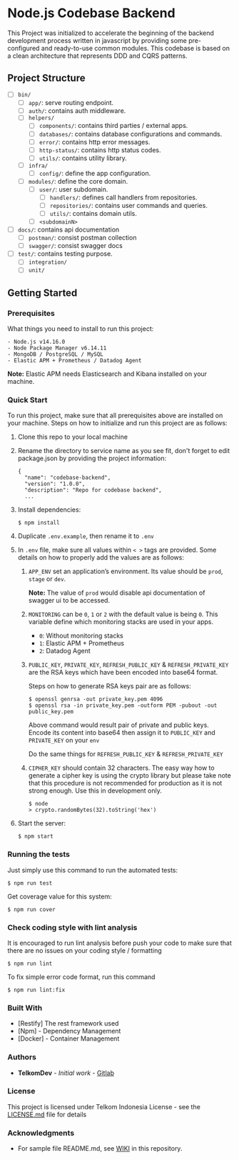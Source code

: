 # Node.js Codebase Backend
This Project was initialized to accelerate the beginning of the backend development process written in javascript by providing some pre-configured and ready-to-use common modules. This codebase is based on a clean architecture that represents DDD and CQRS patterns. 

## Project Structure
- [ ] `bin/`
  - [ ] `app/`: serve routing endpoint.
  - [ ] `auth/`: contains auth middleware.
  - [ ] `helpers/`
    - [ ] `components/`: contains third parties / external apps.
    - [ ] `databases/`: contains database configurations and commands.
    - [ ] `error/`: contains http error messages.
    - [ ] `http-status/`: contains http status codes.
    - [ ] `utils/`: contains utility library.
  - [ ] `infra/`
    - [ ] `config/`: define the app configuration.
  - [ ] `modules/`: define the core domain.
    - [ ] `user/`: user subdomain.
      - [ ] `handlers/`: defines call handlers from repositories.
      - [ ] `repositories/`: contains user commands and queries.
      - [ ] `utils/`: contains domain utils.
    - [ ] `<subdomainN>`
- [ ] `docs/`: contains api documentation
  - [ ] `postman/`: consist postman collection
  - [ ] `swagger/`: consist swagger docs
- [ ] `test/`: contains testing purpose.
  - [ ] `integration/`
  - [ ] `unit/`

## Getting Started
### Prerequisites

What things you need to install to run this project:

```
- Node.js v14.16.0
- Node Package Manager v6.14.11
- MongoDB / PostgreSQL / MySQL
- Elastic APM + Prometheus / Datadog Agent
```

**Note:** Elastic APM needs Elasticsearch and Kibana installed on your machine.

### Quick Start
To run this project, make sure that all prerequisites above are installed on your machine. Steps on how to initialize and run this project are as follows:

1. Clone this repo to your local machine

2. Rename the directory to service name as you see fit, don't forget to edit package.json by providing the project information:
   ```
   {
     "name": "codebase-backend",
     "version": "1.0.0",
     "description": "Repo for codebase backend",
     ...
   ```

3. Install dependencies:
   ```
   $ npm install
   ```

4. Duplicate `.env.example`, then rename it to `.env`

5. In `.env` file, make sure all values within `< >` tags are provided. Some details on how to properly add the values are as follows:

   1. `APP_ENV` set an application’s environment. Its value should be `prod`, `stage` or `dev`. 

      **Note:** The value of `prod` would disable api documentation of swagger ui to be accessed.

   2. `MONITORING` can be `0`, `1` or `2` with the default value is being `0`. This variable define which monitoring stacks are used in your apps.
      
      - `0`: Without monitoring stacks
      - `1`: Elastic APM + Prometheus
      - `2`: Datadog Agent

   3. `PUBLIC_KEY`, `PRIVATE_KEY`, `REFRESH_PUBLIC_KEY` & `REFRESH_PRIVATE_KEY` are the RSA keys which have been encoded into base64 format.

      Steps on how to generate RSA keys pair are as follows:
      ```
      $ openssl genrsa -out private_key.pem 4096
      $ openssl rsa -in private_key.pem -outform PEM -pubout -out public_key.pem
      ```
      Above command would result pair of private and public keys. Encode its content into base64 then assign it to `PUBLIC_KEY` and `PRIVATE_KEY` on your `env`

      Do the same things for `REFRESH_PUBLIC_KEY` & `REFRESH_PRIVATE_KEY`

   4. `CIPHER_KEY` should contain 32 characters. The easy way how to generate a cipher key is using the crypto library but please take note that this procedure is not recommended for production as it is not strong enough. Use this in development only.
      ```
      $ node
      > crypto.randomBytes(32).toString('hex')
      ```

6. Start the server:
   ```
   $ npm start
   ```

### Running the tests

Just simply use this command to run the automated tests:
```
$ npm run test
```

Get coverage value for this system:
```
$ npm run cover
```

### Check coding style with lint analysis ###
It is encouraged to run lint analysis before push your code to make sure that there are no issues on your coding style / formatting
```
$ npm run lint
```

To fix simple error code format, run this command
```
$ npm run lint:fix
```

### Built With

* [Restify] The rest framework used
* [Npm] - Dependency Management
* [Docker] - Container Management

### Authors

* **TelkomDev** - *Initial work* - [Gitlab](https://gitlab.playcourt.id/telkomdev)


### License

This project is licensed under Telkom Indonesia License - see the [LICENSE.md](LICENSE.md) file for details

### Acknowledgments

* For sample file README.md, see [WIKI](https://gitlab.playcourt.id/telkomdev/codebase-backend/wikis/Readme.md-Sample) in this repository.